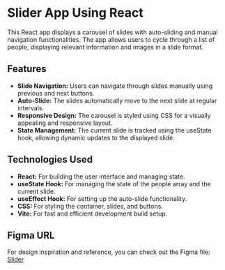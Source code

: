 # Slider App Using React

This React app displays a carousel of slides with auto-sliding and manual navigation functionalities. The app allows users to cycle through a list of people, displaying relevant information and images in a slide format.

## Features

- **Slide Navigation:** Users can navigate through slides manually using previous and next buttons.
- **Auto-Slide:** The slides automatically move to the next slide at regular intervals.
- **Responsive Design:** The carousel is styled using CSS for a visually appealing and responsive layout.
- **State Management:** The current slide is tracked using the useState hook, allowing dynamic updates to the displayed slide.

## Technologies Used

- **React:** For building the user interface and managing state.
- **useState Hook:** For managing the state of the people array and the current slide.
- **useEffect Hook:** For setting up the auto-slide functionality.
- **CSS:** For styling the container, slides, and buttons.
- **Vite:** For fast and efficient development build setup.


## Figma URL

For design inspiration and reference, you can check out the Figma file:
[Slider](https://www.figma.com/file/QfMzzThSYmgabSvn4t8Yfe/Slider?node-id=0%3A1&t=IpsYjMUn3Xj3Hs3N-1)

